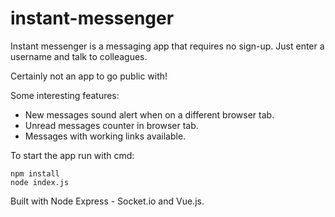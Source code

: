 # instant-messenger
Instant messenger is a messaging app that requires no sign-up. Just enter a username and talk to colleagues.

Certainly not an app to go public with!

Some interesting features:
- New messages sound alert when on a different browser tab. 
- Unread messages counter in browser tab.
- Messages with working links available.

To start the app run with cmd: 
```
npm install
node index.js
```
Built with Node Express - Socket.io and Vue.js.

